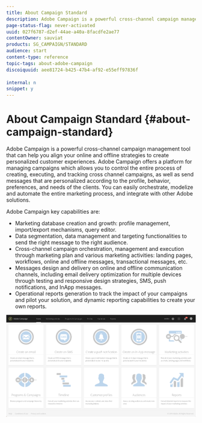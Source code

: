 ```yaml
---
title: About Campaign Standard
description: Adobe Campaign is a powerful cross-channel campaign management tool that can help you align your online and offline strategies to create personalized customer experiences.
page-status-flag: never-activated
uuid: 027f6787-d2ef-44ae-a40a-8facdfe2ae77
contentOwner: sauviat
products: SG_CAMPAIGN/STANDARD
audience: start
content-type: reference
topic-tags: about-adobe-campaign
discoiquuid: aee81724-b425-47b4-af92-e55eff97836f

internal: n
snippet: y
---
```


# About Campaign Standard {#about-campaign-standard}

Adobe Campaign is a powerful cross-channel campaign management tool that can help you align your online and offline strategies to create personalized customer experiences. Adobe Campaign offers a platform for managing campaigns which allows you to control the entire process of creating, executing, and tracking cross channel campaigns, as well as send messages that are personalized according to the profile, behavior, preferences, and needs of the clients. You can easily orchestrate, modelize and automate the entire marketing process, and integrate with other Adobe solutions.

Adobe Campaign key capabilities are:

* Marketing database creation and growth: profile management, import/export mechanisms, query editor.
* Data segmentation, data management and targeting functionalities to send the right message to the right audience.
* Cross-channel campaign orchestration, management and execution through marketing plan and various marketing activities: landing pages, workflows, online and offline messages, transactional messages, etc.
* Messages design and delivery on online and offline communication channels, including email delivery optimization for multiple devices through testing and responsive design strategies, SMS, push notifications, and InApp messages. 
* Operational reports generation to track the impact of your campaigns and pilot your solution, and dynamic reporting capabilities to create your own reports.

![](assets/overview_home_page.png)

